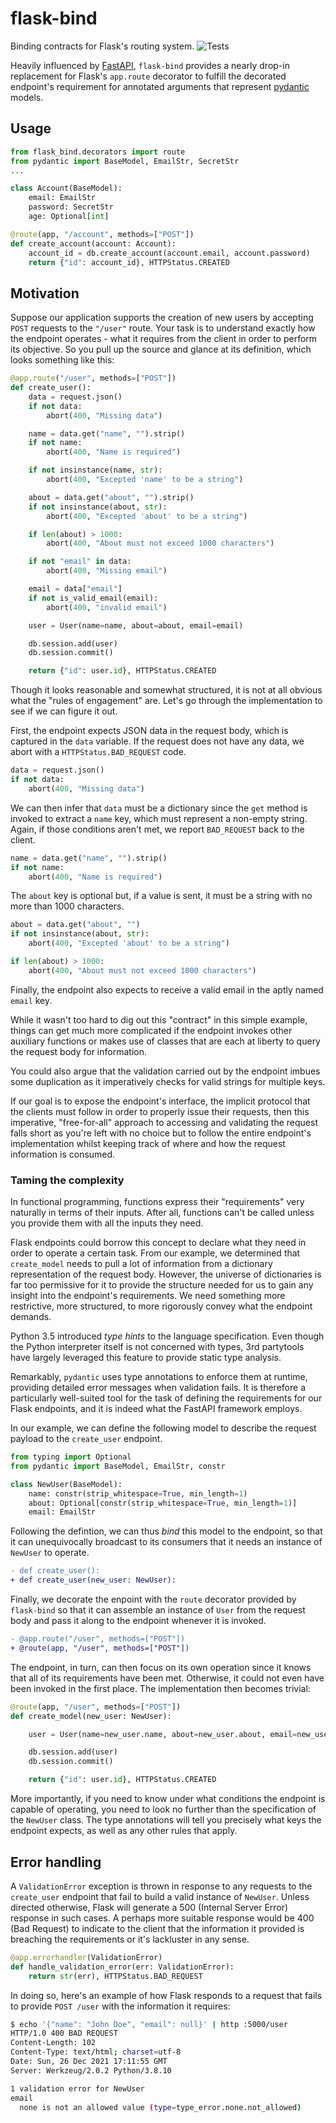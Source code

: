 # flask-bind

Binding contracts for Flask's routing system. ![Tests](https://github.com/brunolange/flask-bind/actions/workflows/test.yml/badge.svg)

Heavily influenced by [FastAPI](https://fastapi.tiangolo.com/), `flask-bind` provides a nearly
drop-in replacement for Flask's `app.route` decorator to fulfill the decorated endpoint's
requirement for annotated arguments that represent [pydantic](https://pydantic-docs.helpmanual.io/)
models.

## Usage

```python
from flask_bind.decorators import route
from pydantic import BaseModel, EmailStr, SecretStr
...

class Account(BaseModel):
    email: EmailStr
    password: SecretStr
    age: Optional[int]

@route(app, "/account", methods=["POST"])
def create_account(account: Account):
    account_id = db.create_account(account.email, account.password)
    return {"id": account_id}, HTTPStatus.CREATED
```

## Motivation

Suppose our application supports the creation of new users by accepting `POST` requests to the
`"/user"` route. Your task is to understand exactly how the endpoint operates - what it requires
from the client in order to perform its objective. So you pull up the source and glance at its
definition, which looks something like this:

```python
@app.route("/user", methods=["POST"])
def create_user():
    data = request.json()
    if not data:
        abort(400, "Missing data")

    name = data.get("name", "").strip()
    if not name:
        abort(400, "Name is required")

    if not insinstance(name, str):
        abort(400, "Excepted 'name' to be a string")

    about = data.get("about", "").strip()
    if not insinstance(about, str):
        abort(400, "Excepted 'about' to be a string")

    if len(about) > 1000:
        abort(400, "About must not exceed 1000 characters")

    if not "email" in data:
        abort(400, "Missing email")

    email = data["email"]
    if not is_valid_email(email):
        abort(400, "invalid email")

    user = User(name=name, about=about, email=email)

    db.session.add(user)
    db.session.commit()

    return {"id": user.id}, HTTPStatus.CREATED
```

Though it looks reasonable and somewhat structured, it is not at all obvious what the "rules of
engagement" are. Let's go through the implementation to see if we can figure it out.

First, the endpoint expects JSON data in the request body, which is captured in the `data`
variable. If the request does not have any data, we abort with a `HTTPStatus.BAD_REQUEST` code.

```python
data = request.json()
if not data:
    abort(400, "Missing data")
```

We can then infer that `data` must be a dictionary since the `get` method is invoked to extract
a `name` key, which must represent a non-empty string. Again, if those conditions aren't met, we
report `BAD_REQUEST` back to the client.

```python
name = data.get("name", "").strip()
if not name:
    abort(400, "Name is required")
```

The `about` key is optional but, if a value is sent, it must be a string with no more than 1000
characters.

```python
about = data.get("about", "")
if not insinstance(about, str):
    abort(400, "Excepted 'about' to be a string")

if len(about) > 1000:
    abort(400, "About must not exceed 1000 characters")
```

Finally, the endpoint also expects to receive a valid email in the aptly named `email` key.

While it wasn't too hard to dig out this "contract" in this simple example, things can get much
more complicated if the endpoint invokes other auxiliary functions or makes use of classes that
are each at liberty to query the request body for information.

You could also argue that the validation carried out by the endpoint imbues some duplication as
it imperatively checks for valid strings for multiple keys.

If our goal is to expose the endpoint's interface, the implicit protocol that the clients must
follow in order to properly issue their requests, then this imperative, "free-for-all" approach to
accessing and validating the request falls short as you're left with no choice but to follow the
entire endpoint's implementation whilst keeping track of where and how the request information is
consumed.

### Taming the complexity

In functional programming, functions express their "requirements" very naturally in terms of
their inputs. After all, functions can't be called unless you provide them with all the inputs they
need.

Flask endpoints could borrow this concept to declare what they need in order to operate a certain
task. From our example, we determined that `create_model` needs to pull a lot of information from a
dictionary representation of the request body. However, the universe of dictionaries is far too
permissive for it to provide the structure needed for us to gain any insight into the endpoint's
requirements. We need something more restrictive, more structured, to more rigorously convey what
the endpoint demands.

Python 3.5 introduced _type hints_ to the language specification. Even though the Python
interpreter itself is not concerned with types, 3rd partytools have largely leveraged this feature
to provide static type analysis.

Remarkably, `pydantic` uses type annotations to enforce them at runtime, providing detailed error
messages when validation fails. It is therefore a particularly well-suited tool for the task of
defining the requirements for our Flask endpoints, and it is indeed what the FastAPI framework
employs.

In our example, we can define the following model to describe the request payload to the
`create_user` endpoint.

```python
from typing import Optional
from pydantic import BaseModel, EmailStr, constr

class NewUser(BaseModel):
    name: constr(strip_whitespace=True, min_length=1)
    about: Optional[constr(strip_whitespace=True, min_length=1)]
    email: EmailStr
```

Following the defintion, we can thus _bind_ this model to the endpoint, so that it can
unequivocally broadcast to its consumers that it needs an instance of `NewUser` to operate.

```diff
- def create_user():
+ def create_user(new_user: NewUser):
```

Finally, we decorate the enpoint with the `route` decorator provided by `flask-bind` so that it
can assemble an instance of `User` from the request body and pass it along to the endpoint whenever
it is invoked.

```diff
- @app.route("/user", methods=["POST"])
+ @route(app, "/user", methods=["POST"])
```

The endpoint, in turn, can then focus on its own operation since it knows that all of its
requirements have been met. Otherwise, it could not even have been invoked in the first place.
The implementation then becomes trivial:

```python
@route(app, "/user", methods=["POST"])
def create_model(new_user: NewUser):

    user = User(name=new_user.name, about=new_user.about, email=new_user.email)

    db.session.add(user)
    db.session.commit()

    return {"id": user.id}, HTTPStatus.CREATED
```

More importantly, if you need to know under what conditions the endpoint is capable of operating,
you need to look no further than the specification of the `NewUser` class. The type annotations
will tell you precisely what keys the endpoint expects, as well as any other rules that apply.

## Error handling

A `ValidationError` exception is thrown in response to any requests to the `create_user` endpoint
that fail to build a valid instance of `NewUser`. Unless directed otherwise, Flask will generate
a 500 (Internal Server Error) response in such cases. A perhaps more suitable response would be
400 (Bad Request) to indicate to the client that the information it provided is breaching the
requirements or it's lackluster in any sense.

```python
@app.errorhandler(ValidationError)
def handle_validation_error(err: ValidationError):
    return str(err), HTTPStatus.BAD_REQUEST
```

In doing so, here's an example of how Flask responds to a request that fails to provide
`POST /user` with the information it requires:

```bash
$ echo '{"name": "John Doe", "email": null}' | http :5000/user
HTTP/1.0 400 BAD REQUEST
Content-Length: 102
Content-Type: text/html; charset=utf-8
Date: Sun, 26 Dec 2021 17:11:55 GMT
Server: Werkzeug/2.0.2 Python/3.8.10

1 validation error for NewUser
email
  none is not an allowed value (type=type_error.none.not_allowed)
```
